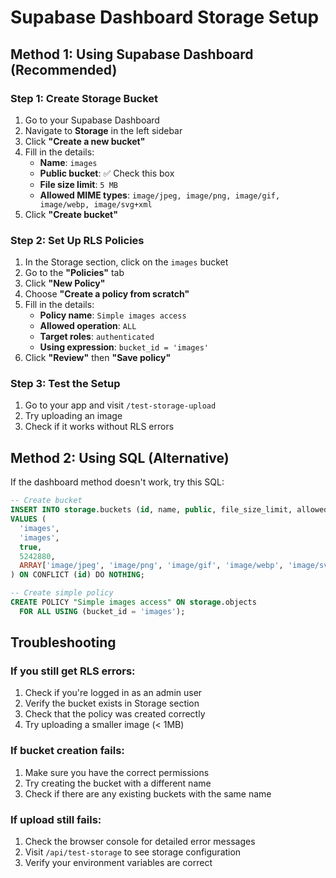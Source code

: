# Supabase Dashboard Storage Setup

## **Method 1: Using Supabase Dashboard (Recommended)**

### **Step 1: Create Storage Bucket**
1. Go to your Supabase Dashboard
2. Navigate to **Storage** in the left sidebar
3. Click **"Create a new bucket"**
4. Fill in the details:
   - **Name**: `images`
   - **Public bucket**: ✅ Check this box
   - **File size limit**: `5 MB`
   - **Allowed MIME types**: `image/jpeg, image/png, image/gif, image/webp, image/svg+xml`
5. Click **"Create bucket"**

### **Step 2: Set Up RLS Policies**
1. In the Storage section, click on the `images` bucket
2. Go to the **"Policies"** tab
3. Click **"New Policy"**
4. Choose **"Create a policy from scratch"**
5. Fill in the details:
   - **Policy name**: `Simple images access`
   - **Allowed operation**: `ALL`
   - **Target roles**: `authenticated`
   - **Using expression**: `bucket_id = 'images'`
6. Click **"Review"** then **"Save policy"**

### **Step 3: Test the Setup**
1. Go to your app and visit `/test-storage-upload`
2. Try uploading an image
3. Check if it works without RLS errors

## **Method 2: Using SQL (Alternative)**

If the dashboard method doesn't work, try this SQL:

```sql
-- Create bucket
INSERT INTO storage.buckets (id, name, public, file_size_limit, allowed_mime_types)
VALUES (
  'images',
  'images',
  true,
  5242880,
  ARRAY['image/jpeg', 'image/png', 'image/gif', 'image/webp', 'image/svg+xml']
) ON CONFLICT (id) DO NOTHING;

-- Create simple policy
CREATE POLICY "Simple images access" ON storage.objects
  FOR ALL USING (bucket_id = 'images');
```

## **Troubleshooting**

### **If you still get RLS errors:**
1. Check if you're logged in as an admin user
2. Verify the bucket exists in Storage section
3. Check that the policy was created correctly
4. Try uploading a smaller image (< 1MB)

### **If bucket creation fails:**
1. Make sure you have the correct permissions
2. Try creating the bucket with a different name
3. Check if there are any existing buckets with the same name

### **If upload still fails:**
1. Check the browser console for detailed error messages
2. Visit `/api/test-storage` to see storage configuration
3. Verify your environment variables are correct
